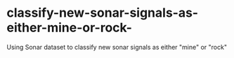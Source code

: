 # classify-new-sonar-signals-as-either-mine-or-rock-
Using Sonar dataset to classify new sonar signals as either "mine" or "rock" 
